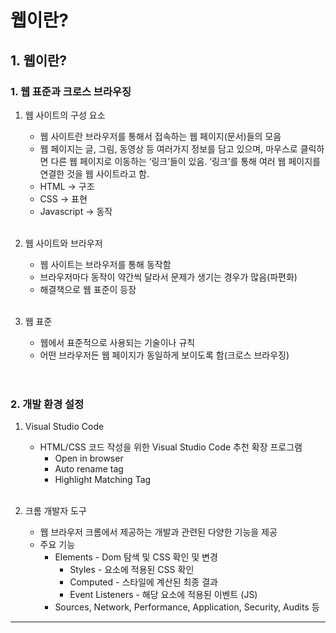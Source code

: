 # 웹이란?

## **1. 웹이란?**

### **1. 웹 표준과 크로스 브라우징**

1. 웹 사이트의 구성 요소
 
   - 웹 사이트란 브라우저를 통해서 접속하는 웹 페이지(문서)들의 모음
   - 웹 페이지는 글, 그림, 동영상 등 여러가지 정보를 담고 있으며, 마우스로 클릭하면 다른 웹 페이지로 이동하는 ‘링크’들이 있음. ‘링크’를 통해 여러 웹 페이지를 연결한 것을 웹 사이트라고 함.
   - HTML → 구조
   - CSS → 표현
   - Javascript → 동작
 <br/><br/>
2. 웹 사이트와 브라우저
   
   - 웹 사이트는 브라우저를 통해 동작함
   - 브라우저마다 동작이 약간씩 달라서 문제가 생기는 경우가 많음(파편화)
   - 해결책으로 웹 표준이 등장
<br/><br/>
3. 웹 표준
   
   - 웹에서 표준적으로 사용되는 기술이나 규칙
   - 어떤 브라우저든 웹 페이지가 동일하게 보이도록 함(크로스 브라우징)
   <br/><br/>
#
### **2. 개발 환경 설정**

1. Visual Studio Code
   
   - HTML/CSS 코드 작성을 위한 Visual Studio Code 추천 확장 프로그램
     - Open in browser
     - Auto rename tag
     - Highlight Matching Tag
<br/><br/>
2. 크롬 개발자 도구
   
   - 웹 브라우저 크롬에서 제공하는 개발과 관련된 다양한 기능을 제공
   - 주요 기능
     - Elements - Dom 탐색 및 CSS 확인 및 변경
       - Styles - 요소에 적용된 CSS 확인
       - Computed - 스타일에 계산된 최종 결과
       - Event Listeners - 해당 요소에 적용된 이벤트 (JS)
     - Sources, Network, Performance, Application, Security, Audits 등

-----
